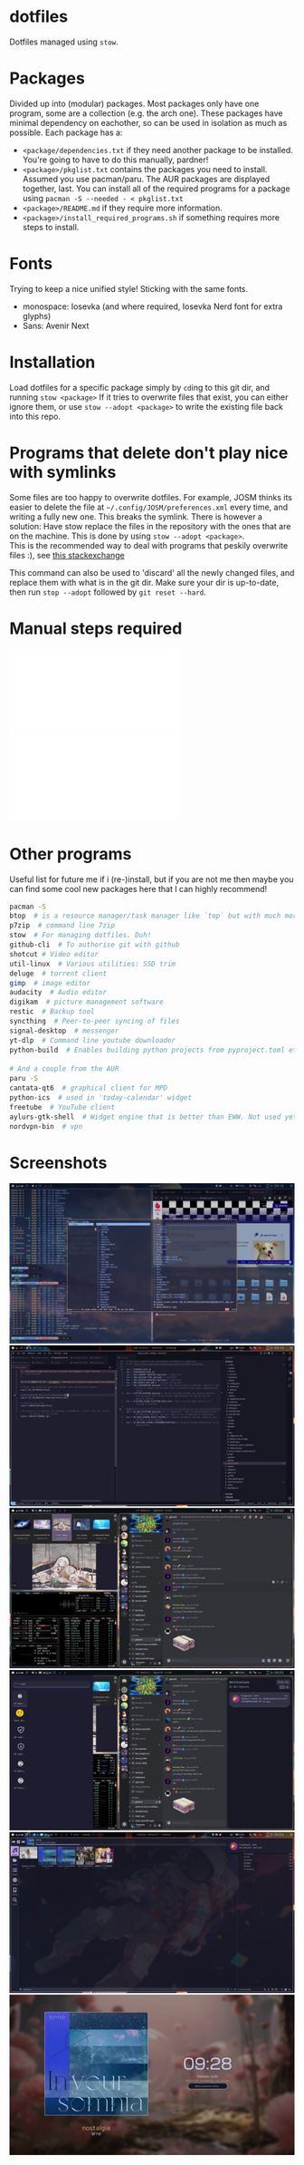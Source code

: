# dotfiles

Dotfiles managed using `stow`.

# Packages
Divided up into (modular) packages. Most packages only have one program, some are a collection (e.g. the arch one).
These packages have minimal dependency on eachother, so can be used in isolation as much as possible.
Each package has a:
- `<package/dependencies.txt` if they need another package to be installed. You're going to have to do this manually, pardner!
- `<package>/pkglist.txt` contains the packages you need to install. Assumed you use pacman/paru. The AUR packages are displayed together, last. You can install all of the required programs for a package using `pacman -S --needed - < pkglist.txt`
- `<package>/README.md` if they require more information.
- `<package>/install_required_programs.sh` if something requires more steps to install. 

# Fonts
Trying to keep a nice unified style! Sticking with the same fonts.
- monospace: Iosevka (and where required, Iosevka Nerd font for extra glyphs)
- Sans: Avenir Next

# Installation
Load dotfiles for a specific package simply by `cd`ing to this git dir, and running `stow <package>`
If it tries to overwrite files that exist, you can either ignore them, or use `stow --adopt <package>` to write the existing file back into this repo.

# Programs that delete don't play nice with symlinks
Some files are too happy to overwrite dotfiles. For example, JOSM thinks its easier to delete the file at `~/.config/JOSM/preferences.xml` every time, and writing a fully new one. This breaks the symlink.
There is however a solution: Have stow replace the files in the repository with the ones that are on the machine. This is done by using `stow --adopt <package>`.  
This is the recommended way to deal with programs that peskily overwrite files :), see [this stackexchange](https://unix.stackexchange.com/questions/324040/dotfiles-can-should-gnu-stow-make-hard-links-so-i-can-still-use-xfce-settin)

This command can also be used to 'discard' all the newly changed files, and replace them with what is in the git dir. Make sure your dir is up-to-date, then run  `stop --adopt` followed by `git reset --hard`.

# Manual steps required

![mpd](../mpd/manual_steps.md)
![kodi-cli](../kodi-cli/manual_steps.md)





# Other programs
Useful list for future me if i (re-)install, but if you are not me then maybe you can find some cool new packages here that I can highly recommend!

```bash
pacman -S
btop  # is a resource manager/task manager like `top` but with much more info and pretty colours
p7zip  # command line 7zip
stow  # For managing dotfiles. Duh!
github-cli  # To authorise git with github
shotcut # Video editor
util-linux  # Various utilities: SSD trim
deluge  # torrent client
gimp  # image editor
audacity  # Audio editor
digikam  # picture management software
restic  # Backup tool
syncthing  # Peer-to-peer syncing of files
signal-desktop  # messenger
yt-dlp  # Command line youtube downloader
python-build  # Enables building python projects from pyproject.toml etc. using python -m build

# And a couple from the AUR
paru -S
cantata-qt6  # graphical client for MPD
python-ics  # used in 'today-calendar' widget
freetube  # YouTube client
aylurs-gtk-shell  # Widget engine that is better than EWW. Not used yet.
nordvpn-bin  # vpn
```

# Screenshots

![Screenshot of main workspace with firefox, file manager Thunar, and kitty terminal in the background. On the foreground, a scratchpad workspace with kitty is running lf](screenshots/term-lfcd-firefox-scratchpad.jpg "Screenshot of main workspace with firefox, file manager Thunar, and kitty terminal in the background. On the foreground, a scratchpad workspace with kitty is running lf")
![Screenshot of coding with vscodium](screenshots/coding.jpg "Screenshot of coding with vscodium")
![Screenshot of discord workspace. Also showing btop and qimgv](screenshots/discord-qimgv.jpg "Screenshot of discord workspace. Also showing btop and qimgv")
![Screenshot of the same discord workspace, but now overlaid with rofimoj and swaync](screenshots/rofimoji-swaync.jpg "Screenshot of the same discord workspace, but now overlaid with rofimoj and swaync")
![Screenshot of mpd+cantata. Note that the current song is also showing in the waybar.](screenshots/mpd-cantata.jpg "Screenshot of mpd+cantata. Note that the current song is also showing in the waybar.")
![Screenshot of the lock screen using hyprlock, showing cover art of the current playing song over MPRIS](screenshots/hyprlock-musicintegration.png "Screenshot of the lock screen using hyprlock, showing cover art of the current playing song over MPRIS")
